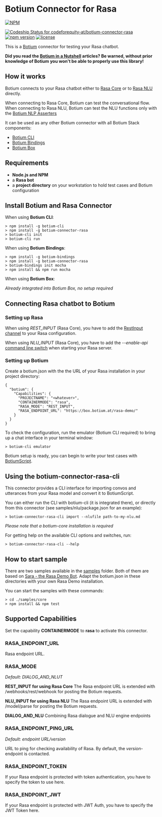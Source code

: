 # Botium Connector for Rasa

[![NPM](https://nodei.co/npm/botium-connector-rasa.png?downloads=true&downloadRank=true&stars=true)](https://nodei.co/npm/botium-connector-rasa/)

[![Codeship Status for codeforequity-at/botium-connector-rasa](https://app.codeship.com/projects/85c1e8b0-5ac7-0137-3809-76862924ef8c/status?branch=master)](https://app.codeship.com/projects/342527)
[![npm version](https://badge.fury.io/js/botium-connector-rasa.svg)](https://badge.fury.io/js/botium-connector-rasa)
[![license](https://img.shields.io/github/license/mashape/apistatus.svg)]()

This is a [Botium](https://github.com/codeforequity-at/botium-core) connector for testing your Rasa chatbot.

__Did you read the [Botium in a Nutshell](https://medium.com/@floriantreml/botium-in-a-nutshell-part-1-overview-f8d0ceaf8fb4) articles? Be warned, without prior knowledge of Botium you won't be able to properly use this library!__

## How it works
Botium connects to your Rasa chatbot either to [Rasa Core](https://rasa.com/docs/rasa/user-guide/connectors/your-own-website/) or to [Rasa NLU](https://rasa.com/docs/rasa/api/http-api/) directly.

When connecting to Rasa Core, Botium can test the conversational flow. When connecting to Rasa NLU, Botium can test the NLU functions only with the [Botium NLP Asserters](https://botium.atlassian.net/wiki/spaces/BOTIUM/pages/17334319/NLP+Asserter+Intents+Entities+Confidence)

It can be used as any other Botium connector with all Botium Stack components:
* [Botium CLI](https://github.com/codeforequity-at/botium-cli/)
* [Botium Bindings](https://github.com/codeforequity-at/botium-bindings/)
* [Botium Box](https://www.botium.at)

## Requirements
* **Node.js and NPM**
* a **Rasa bot**
* a **project directory** on your workstation to hold test cases and Botium configuration

## Install Botium and Rasa Connector

When using __Botium CLI__:

```
> npm install -g botium-cli
> npm install -g botium-connector-rasa
> botium-cli init
> botium-cli run
```

When using __Botium Bindings__:

```
> npm install -g botium-bindings
> npm install -g botium-connector-rasa
> botium-bindings init mocha
> npm install && npm run mocha
```

When using __Botium Box__:

_Already integrated into Botium Box, no setup required_

## Connecting Rasa chatbot to Botium

### Setting up Rasa

When using _REST\_INPUT_ (Rasa Core), you have to add the [RestInput channel](https://rasa.com/docs/rasa/user-guide/connectors/your-own-website/) to your Rasa configuration.

When using _NLU\_INPUT_ (Rasa Core), you have to add the _--enable-api_ [command line switch](https://rasa.com/docs/rasa/user-guide/command-line-interface/) when starting your Rasa server.

### Setting up Botium

Create a botium.json with the the URL of your Rasa installation in your project directory:

```
{
  "botium": {
    "Capabilities": {
      "PROJECTNAME": "<whatever>",
      "CONTAINERMODE": "rasa",
      "RASA_MODE": "REST_INPUT",
      "RASA_ENDPOINT_URL": "https://box.botium.at/rasa-demo/"
    }
  }
}
```

To check the configuration, run the emulator (Botium CLI required) to bring up a chat interface in your terminal window:

```
> botium-cli emulator
```

Botium setup is ready, you can begin to write your test cases with [BotiumScript](https://botium.atlassian.net/wiki/spaces/BOTIUM/pages/491664/Botium+Scripting+-+BotiumScript).

## Using the botium-connector-rasa-cli

This connector provides a CLI interface for importing convos and utterances from your Rasa model and convert it to BotiumScript.

You can either run the CLI with botium-cli (it is integrated there), or directly from this connector (see samples/nlu/package.json for an example):

    > botium-connector-rasa-cli import --nlufile path-to-my-nlu.md

_Please note that a botium-core installation is required_

For getting help on the available CLI options and switches, run:

    > botium-connector-rasa-cli --help

## How to start sample

There are two samples available in the [samples](./samples) folder. Both of them are based on [Sara - the Rasa Demo Bot](https://github.com/RasaHQ/rasa-demo). Adapt the botium.json in these directories with your own Rasa Demo installation.

You can start the samples with these commands:

```
> cd ./samples/core
> npm install && npm test
```

## Supported Capabilities

Set the capability __CONTAINERMODE__ to __rasa__ to activate this connector.

### RASA_ENDPOINT_URL
Rasa endpoint URL.

### RASA_MODE
_Default: DIALOG\_AND\_NLUT_

**REST_INPUT for using Rasa Core**
The Rasa endpoint URL is extended with /webhooks/rest/webhook for posting the Botium requests.

**NLU_INPUT for using Rasa NLU**
The Rasa endpoint URL is extended with /model/parse for posting the Botium requests.

**DIALOG_AND_NLU**
Combining Rasa dialogue and NLU engine endpoints

### RASA_ENDPOINT_PING_URL
_Default: endpoint URL/version_

URL to ping for checking availability of Rasa. By default, the _version_-endpoint is contacted.

### RASA_ENDPOINT_TOKEN
If your Rasa endpoint is protected with token authentication, you have to specify the token to use here.

### RASA_ENDPOINT_JWT
If your Rasa endpoint is protected with JWT Auth, you have to specify the JWT Token here.
